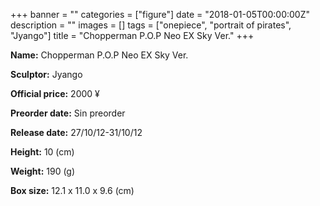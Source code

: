 +++
banner = ""
categories = ["figure"]
date = "2018-01-05T00:00:00Z"
description = ""
images = []
tags = ["onepiece", "portrait of pirates", "Jyango"]
title = "Chopperman P.O.P Neo EX Sky Ver."
+++

**Name:** Chopperman P.O.P Neo EX Sky Ver.

**Sculptor:** Jyango

**Official price:** 2000 ¥

**Preorder date:** Sin preorder

**Release date:** 27/10/12-31/10/12

**Height:** 10 (cm)

**Weight:** 190 (g)

**Box size:** 12.1 x 11.0 x 9.6 (cm)
